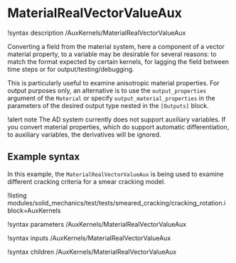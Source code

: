 # MaterialRealVectorValueAux

!syntax description /AuxKernels/MaterialRealVectorValueAux

Converting a field from the material system, here a component of a vector material property,
to a variable may be desirable for several reasons: to match the format expected by certain
kernels, for lagging the field between time steps or for output/testing/debugging.

This is particularly useful to examine anisotropic material properties. For output
purposes only, an alternative is to use the `output_properties` argument of the `Material`
or specify `output_material_properties` in the parameters of the desired output type nested in
the `[Outputs]` block.

!alert note
The AD system currently does not support auxiliary variables. If you convert material properties, which
do support automatic differentiation, to auxiliary variables, the derivatives will be ignored.

## Example syntax

In this example, the `MaterialRealVectorValueAux` is being used to examine different cracking criteria
for a smear cracking model.

!listing modules/solid_mechanics/test/tests/smeared_cracking/cracking_rotation.i block=AuxKernels

!syntax parameters /AuxKernels/MaterialRealVectorValueAux

!syntax inputs /AuxKernels/MaterialRealVectorValueAux

!syntax children /AuxKernels/MaterialRealVectorValueAux
